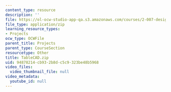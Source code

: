 ```yaml
---
content_type: resource
description: ''
file: https://ol-ocw-studio-app-qa.s3.amazonaws.com/courses/2-007-design-and-manufacturing-i-spring-2009/94878214cb932b8dc5c9323be48b5968_TableCAD.zip
file_type: application/zip
learning_resource_types:
- Projects
ocw_type: OCWFile
parent_title: Projects
parent_type: CourseSection
resourcetype: Other
title: TableCAD.zip
uid: 94878214-cb93-2b8d-c5c9-323be48b5968
video_files:
  video_thumbnail_file: null
video_metadata:
  youtube_id: null
---
```

